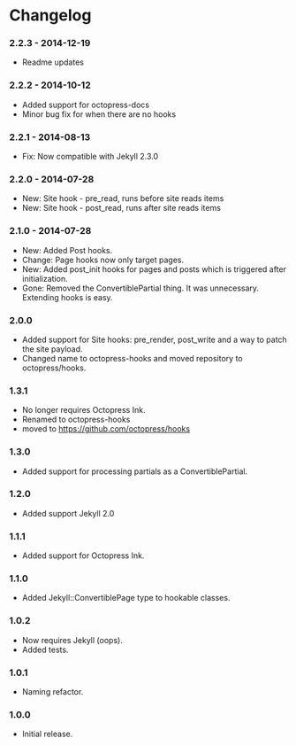 # Changelog

### 2.2.3 - 2014-12-19

- Readme updates

### 2.2.2 - 2014-10-12
- Added support for octopress-docs
- Minor bug fix for when there are no hooks

### 2.2.1 - 2014-08-13
- Fix: Now compatible with Jekyll 2.3.0

### 2.2.0 - 2014-07-28
- New: Site hook - pre_read, runs before site reads items
- New: Site hook - post_read, runs after site reads items

### 2.1.0 - 2014-07-28
- New: Added Post hooks.
- Change: Page hooks now only target pages.
- New: Added post_init hooks for pages and posts which is triggered after initialization.
- Gone: Removed the ConvertiblePartial thing. It was unnecessary. Extending hooks is easy.

### 2.0.0
- Added support for Site hooks: pre_render, post_write and a way to patch the site payload.
- Changed name to octopress-hooks and moved repository to octopress/hooks.

### 1.3.1
- No longer requires Octopress Ink.
- Renamed to octopress-hooks
- moved to https://github.com/octopress/hooks

### 1.3.0
- Added support for processing partials as a ConvertiblePartial.

### 1.2.0
- Added support Jekyll 2.0

### 1.1.1
- Added support for Octopress Ink.

### 1.1.0
- Added Jekyll::ConvertiblePage type to hookable classes.

### 1.0.2
- Now requires Jekyll (oops).
- Added tests.

### 1.0.1
- Naming refactor.

### 1.0.0
- Initial release.
